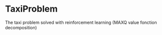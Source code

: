# TaxiProblem
The taxi problem solved with reinforcement learning (MAXQ value fonction decomposition)
